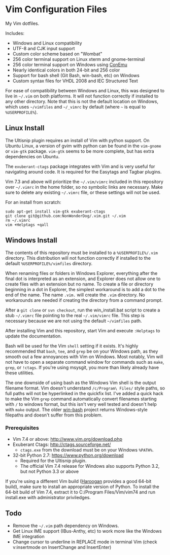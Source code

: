 Vim Configuration Files
=======================
My Vim dotfiles.

Includes:
- Windows and Linux compatibility
- UTF-8 and CJK input support
- Custom color scheme based on "Wombat"
- 256 color terminal support on Linux xterm and gnome-terminal
- 256 color terminal support on Windows using 
  [ConEmu](https://code.google.com/p/conemu-maximus5/)
- Nearly identical colors in both 24-bit and 256 color
- Support for bash shell (Git Bash, win-bash, etc) on Windows
- Custom syntax files for VHDL 2008 and IEC Structured Text

For ease of compatibility between Windows and Linux, this was designed to live 
in `~/.vim` on both platforms.  It will not function correctly if installed to 
any other directory.  Note that this is not the default location on Windows, 
which uses `~/vimfiles` and `~/_vimrc` by default (where `~` is equal to 
`%USERPROFILE%`).

Linux Install
-------------
The Ultisnip plugin requires an install of Vim with python support. On Ubuntu 
Linux, a version of gvim with python can be found in the `vim-gnome` or 
`vim-gtk` package.  `vim-gtk` seems to be more complete, but has extra 
dependencies on Ubuntu.

The `exuberant-ctags` package integrates with Vim and is very useful for 
navigating around code.  It is required for the Easytags and Tagbar plugins.  

Vim 7.3 and above will prioritize the `~/.vim/vimrc` included in this 
repository over `~/.vimrc` in the home folder, so no symbolic links are 
necessary. Make sure to delete any existing `~/.vimrc` file, or these settings 
will not be used.

For an install from scratch:

	sudo apt-get install vim-gtk exuberant-ctags
	git clone git@github.com:NonWonderDog/.vim.git ~/.vim
	rm ~/.vimrc
	vim +Helptags +qall

Windows Install
---------------
The contents of this repository must be installed to a `%USERPROFILE%/.vim` 
directory.  This distribution will not function correctly if installed to the 
default `%USERPROFILE%/vimfiles` directory.

When renaming files or folders in Windows Explorer, everything after the final 
dot is interpreted as an extension, and Explorer does not allow one to create 
files with an extension but no name.  To create a file or directory beginning 
in a dot in Explorer, the simplest workaround is to add a dot to the end of the 
name.  The name `.vim.` will create the `.vim` directory.  No workarounds are 
needed if creating the directory from a command prompt.

After a `git clone` or `svn checkout`, run the win\_install.bat script to 
create a stub `~/.vimrc` file pointing to the real `~/.vim/vimrc` file.  This 
step is necessary because we are not using the default `~/vimfiles` path.

After installing Vim and this repository, start Vim and execute `:Helptags` to 
update the documentation.

Bash will be used for the Vim `shell` setting if it exists.  It's highly 
recommended that `bash`, `tee`, and `grep` be on your Windows path, as they 
smooth out a few annoyances with Vim on Windows.  Most notably, Vim will not 
have to open a separate command window for commands such as `make`, `grep`, or 
`!ctags`.  If you're using msysgit, you more than likely already have these 
utilities.

The one downside of using bash as the Windows Vim shell is the output filename 
format.  Vim doesn't understand `/c/Program\ Files/` style paths, so full paths 
will not be hyperlinked in the quickfix list.  I've added a quick hack to make 
the Vim `grep` command automatically convert filenames starting with `/` to 
windows format, but this isn't very well tested and doesn't help with `make` 
output.  The older [win-bash](http://win-bash.sourceforge.net/) project returns 
Windows-style filepaths and doesn't suffer from this problem. 

### Prerequisites
- Vim 7.4 or above: <http://www.vim.org/download.php>
- Exuberant Ctags: <http://ctags.sourceforge.net/>
	- `ctags.exe` from the download must be on your Windows `%PATH%`.
- 32-bit Python 2.7: <https://www.python.org/download>
	- Required for the Ultisnip plugin.
	- The official Vim 7.4 release for Windows also supports Python 3.2, but
	  not Python 3.3 or above

If you're using a different Vim build 
([Haroogan](https://bitbucket.org/Haroogan/vim-for-windows/src) provides a good 
64-bit build), make sure to install an appropriate version of Python.  To 
install the 64-bit build of Vim 7.4, extract it to C:/Program Files/Vim/vim74 
and run install.exe with administrator priviledges.

Todo
----
* Remove the `~/.vim` path dependency on Windows.
* Get Linux IME support (IBus-Anthy, etc) to work more like the Windows IME 
  integration
* Change cursor to underline in REPLACE mode in terminal Vim (check 
  v:insertmode on InsertChange and InsertEnter)

